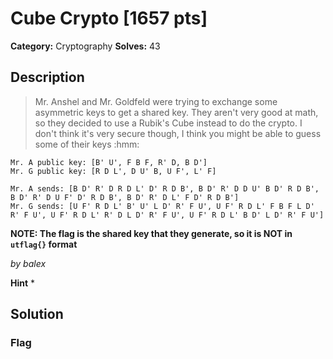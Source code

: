 # Cube Crypto [1657 pts]

**Category:** Cryptography
**Solves:** 43

## Description
>Mr. Anshel and Mr. Goldfeld were trying to exchange some asymmetric keys to get a shared key. They aren't very good at math, so they decided to use a Rubik's Cube instead to do the crypto. I don't think it's very secure though, I think you might be able to guess some of their keys :hmm:

```
Mr. A public key: [B' U', F B F, R' D, B D']
Mr. G public key: [R D L', D U' B, U F', L' F]

Mr. A sends: [B D' R' D R D L' D' R D B', B D' R' D D U' B D' R D B', B D' R' D U F' D' R D B', B D' R' D L' F D' R D B']
Mr. G sends: [U F' R D L' B' U' L D' R' F U', U F' R D L' F B F L D' R' F U', U F' R D L' R' D L D' R' F U', U F' R D L' B D' L D' R' F U']
```

**NOTE: The flag is the shared key that they generate, so it is NOT in `utflag{}` format**

_by balex_

**Hint**
* 

## Solution

### Flag

